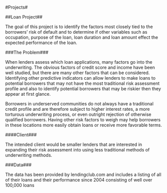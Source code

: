 #Projects#

##Loan Project##

The goal of this project is to identify the factors most closely tied to the borrowers’ risk of default and to determine if other variables such as occupation, purpose of the loan, loan duration and loan amount effect the expected performance of the loan.


###The Problem###

When lenders assess which loan applications, many factors go into the underwriting.  The obvious factors of credit score and income have been well studied, but there are many other factors that can be considered.  Identifying other predictive indicators can allow lenders to make loans to potential borrowers that may not have the most traditional risk assessment profile and also to identify potential borrowers that may be riskier then they appear at first glance.  

Borrowers in underserved communities do not always have a traditional credit profile and are therefore subject to higher interest rates, a more torturous underwriting process, or even outright rejection of otherwise qualified borrowers.  Having other risk factors to weigh may help borrowers in these locations more easily obtain loans or receive more favorable terms.

####Client###

The intended client would be smaller lenders that are interested in expanding their risk assessment into using less traditional methods of underwriting methods. 

###Data###

The data has been provided by lendingclub.com and includes a listing of all of their loans and their performance since 2004 consisting of well over 100,000 loans

